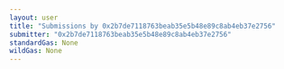```yaml
---
layout: user
title: "Submissions by 0x2b7de7118763beab35e5b48e89c8ab4eb37e2756"
submitter: "0x2b7de7118763beab35e5b48e89c8ab4eb37e2756"
standardGas: None
wildGas: None
---
```

